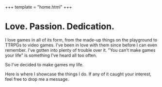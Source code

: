 +++
template = "home.html"
+++

# Love. Passion. Dedication.
I love games in all of its form, from the made-up things on the playground to TTRPGs to video games. I've been in love with them since before I can even remember. I've gotten into plenty of trouble over it. "You can't make games your life" is something I've heard all too often.

So I've decided to make games my life.

Here is where I showcase the things I do. If any of it caught your interest, feel free to drop me a message.